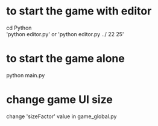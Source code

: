 # to start the game with editor

cd Python  
'python editor.py' or 'python editor.py ../ 22 25'

# to start the game alone
python main.py

# change game UI size
change 'sizeFactor' value in game_global.py